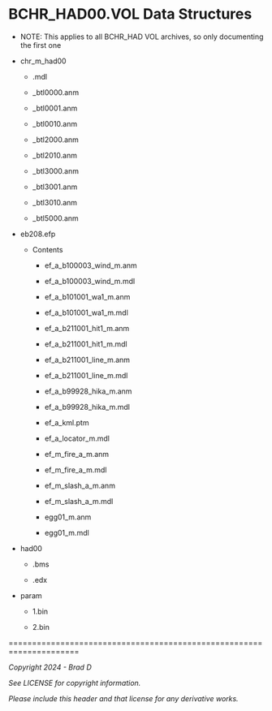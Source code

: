 # BCHR_HAD00.VOL Data Structures

* NOTE: This applies to all BCHR_HAD VOL archives, so only documenting the first one

* chr_m_had00

	* .mdl

	* _btl0000.anm

	* _btl0001.anm

	* _btl0010.anm

	* _btl2000.anm

	* _btl2010.anm

	* _btl3000.anm

	* _btl3001.anm

	* _btl3010.anm

	* _btl5000.anm

* eb208.efp

	* Contents

		* ef_a_b100003_wind_m.anm

		* ef_a_b100003_wind_m.mdl

		* ef_a_b101001_wa1_m.anm

		* ef_a_b101001_wa1_m.mdl

		* ef_a_b211001_hit1_m.anm

		* ef_a_b211001_hit1_m.mdl

		* ef_a_b211001_line_m.anm

		* ef_a_b211001_line_m.mdl

		* ef_a_b99928_hika_m.anm

		* ef_a_b99928_hika_m.mdl

		* ef_a_kml.ptm

		* ef_a_locator_m.mdl

		* ef_m_fire_a_m.anm

		* ef_m_fire_a_m.mdl

		* ef_m_slash_a_m.anm

		* ef_m_slash_a_m.mdl

		* egg01_m.anm

		* egg01_m.mdl

* had00

	* .bms

	* .edx

* param

	* 1.bin

	* 2.bin

=====================================================================

*Copyright 2024 - Brad D*

*See LICENSE for copyright information.*

*Please include this header and that license for any derivative works.*
